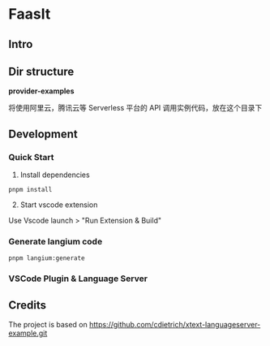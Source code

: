 # FaasIt

## Intro

## Dir structure

**provider-examples**

将使用阿里云，腾讯云等 Serverless 平台的 API 调用实例代码，放在这个目录下

## Development

### Quick Start

1. Install dependencies

```
pnpm install
```

2. Start vscode extension

Use Vscode launch > "Run Extension & Build"

### Generate langium code

```
pnpm langium:generate
```

### VSCode Plugin & Language Server

## Credits

The project is based on https://github.com/cdietrich/xtext-languageserver-example.git
